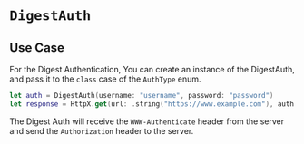 # ``DigestAuth``

## Use Case

For the Digest Authentication, You can create an instance of the DigestAuth, and pass it to the `class` case of the `AuthType` enum.

```swift
let auth = DigestAuth(username: "username", password: "password")
let response = HttpX.get(url: .string("https://www.example.com"), auth: .class(auth))
```

The Digest Auth will receive the `WWW-Authenticate` header from the server and send the `Authorization` header to the server.
